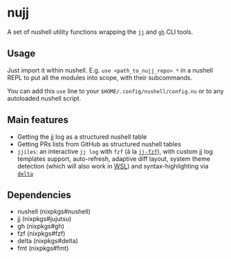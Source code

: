 # nujj

A set of nushell utility functions wrapping the [`jj`](https://github.com/jj-vcs/jj) and [`gh`](https://github.com/cli/cli) CLI tools.

## Usage

Just import it within nushell.
E.g. `use <path_to_nujj_repo> *` in a nushell REPL to put all the modules into scope, with their subcommands.

You can add this `use` line to your `$HOME/.config/nushell/config.nu`
or to any autoloaded nushell script.

## Main features

- Getting the jj log as a structured nushell table
- Getting PRs lists from GitHub as structured nushell tables
- `jjiles`: an interactive `jj log` with `fzf` (à la [`jj-fzf`](https://github.com/tim-janik/jj-fzf)),
  with custom jj log templates support, auto-refresh, adaptive diff layout, system theme detection
  (which will also work in [WSL](https://learn.microsoft.com/en-us/windows/wsl/))
  and syntax-highlighting via [`delta`](https://github.com/dandavison/delta)

## Dependencies

- nushell (nixpkgs#nushell)
- jj (nixpkgs#jujutsu)
- gh (nixpkgs#gh)
- fzf (nixpkgs#fzf)
- delta (nixpkgs#delta)
- fmt (nixpkgs#fmt)
